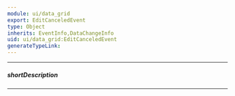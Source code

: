 ```yaml
---
module: ui/data_grid
export: EditCanceledEvent
type: Object
inherits: EventInfo,DataChangeInfo
uid: ui/data_grid:EditCanceledEvent
generateTypeLink: 
---
```

---
##### shortDescription
<!-- Description goes here -->

---
<!-- Description goes here -->